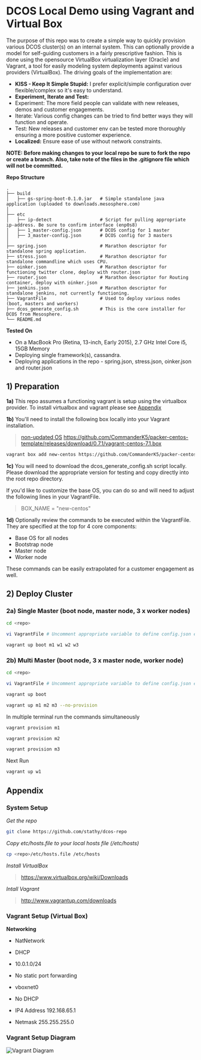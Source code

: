 # DCOS Local Demo using Vagrant and Virtual Box

The purpose of this repo was to create a simple way to quickly provision various DCOS cluster(s) on an internal system. This can optionally provide a model for self-guiding customers in a fairly prescriptive fashion. This is done using the opensource VirtualBox virtualization layer (Oracle) and Vagrant, a tool for easily modeling system deployments against various providers (VirtualBox). The driving goals of the implementation are:

- **KISS - Keep It Simple Stupid:** I prefer explicit/simple configuration over flexible/complex so it's easy to understand.
- **Experiment, Iterate and Test:**
 - Experiment: The more field people can validate with new releases, demos and customer engagements.
 - Iterate: Various config changes can be tried to find better ways they will function and operate.
 - Test: New releases and customer env can be tested more thoroughly ensuring a more positive customer experience.
- **Localized:** Ensure ease of use without network constraints.

**NOTE: Before making changes to your local repo be sure to fork the repo or create a branch. Also, take note of the files in the .gitignore file which will not be committed.**

**Repo Structure**

	.
	├── build
	│   ├── gs-spring-boot-0.1.0.jar   # Simple standalone java application (uploaded to downloads.mesosphere.com)
	│
	├── etc
	│   ├── ip-detect                  # Script for pulling appropriate ip-address. Be sure to confirm interface (enp0s8)
	│   ├── 1_master-config.json       # DCOS config for 1 master
	│   ├── 3_master-config.json       # DCOS config for 3 masters
	│
	├── spring.json                    # Marathon descriptor for standalone spring application.
	├── stress.json                    # Marathon descriptor for standalone commandline which uses CPU.
	├── oinker.json                    # Marathon descriptor for functioning twitter clone, deploy with router.json
	├── router.json                    # Marathon descriptor for Routing container, deploy with oinker.json
	├── jenkins.json                   # Marathon descriptor for standalone jenkins, not currently functioning.
	├── VagrantFile                    # Used to deploy various nodes (boot, masters and workers)
	├── dcos_generate_config.sh        # This is the core installer for DCOS from Mesosphere.
	└── README.md


**Tested On**
- On a MacBook Pro (Retina, 13-inch, Early 2015), 2.7 GHz Intel Core i5, 15GB Memory
- Deploying single framework(s), cassandra.
- Deploying applications in the repo - spring.json, stress.json, oinker.json and router.json

## 1) Preparation

**1a)** This repo assumes a functioning vagrant is setup using the virtualbox provider. To install virtualbox and vagrant please see [Appendix](#appendix)

**1b)** You'll need to install the following box locally into your Vagrant installation.

> [non-updated OS](https://github.com/CommanderK5/packer-centos-template/releases/download/0.7.1/vagrant-centos-7.1.box) https://github.com/CommanderK5/packer-centos-template/releases/download/0.7.1/vagrant-centos-7.1.box

```bash
vagrant box add new-centos https://github.com/CommanderK5/packer-centos-template/releases/download/0.7.1/vagrant-centos-7.1.box
```

**1c)** You will need to download the dcos_generate_config.sh script locally. Please download the appropriate version for testing and copy directly into the root repo directory.

If you'd like to customize the base OS, you can do so and will need to adjust the following lines in your VagrantFile.

> BOX_NAME = "new-centos"

**1d)** Optionally review the commands to be executed within the VagrantFile. They are specified at the top for 4 core components:
- Base OS for all nodes
- Bootstrap node
- Master node
- Worker node

These commands can be easily extrapolated for a customer engagement as well.

## 2) Deploy Cluster

### 2a) Single Master (boot node, master node, 3 x worker nodes)

```bash
cd <repo>

vi VagrantFile # Uncomment appropriate variable to define config.json eg. DCOS_CONFIG_JSON="1_master-config.json"

vagrant up boot m1 w1 w2 w3
```

### 2b) Multi Master (boot node, 3 x master node, worker node)

```bash
cd <repo>

vi VagrantFile # Uncomment appropriate variable to define config.json eg. DCOS_CONFIG_JSON="3_master-config.json"

vagrant up boot

vagrant up m1 m2 m3 --no-provision
```

In multiple terminal run the commands simultaneously

```bash
vagrant provision m1

vagrant provision m2

vagrant provision m3
```

Next Run

```bash
vagrant up w1
```


## Appendix

### System Setup

*Get the repo*

```bash
git clone https://github.com/stathy/dcos-repo
```

*Copy etc/hosts.file to your local hosts file (/etc/hosts)*

```bash
cp <repo>/etc/hosts.file /etc/hosts
```


*Install VirtualBox*

> https://www.virtualbox.org/wiki/Downloads

*Intall Vagrant*

> http://www.vagrantup.com/downloads

### Vagrant Setup (Virtual Box)

**Networking**

- NatNetwork
 - DHCP
 - 10.0.1.0/24
 - No static port forwarding

- vboxnet0 
 - No DHCP
 - IP4 Address 192.168.65.1
 - Netmask 255.255.255.0

### Vagrant Setup Diagram

![Vagrant Diagram](https://github.com/mesosphere/dcos-vagrant-demo/blob/master/docs/dcos_vagrant_setup.png?raw=true)